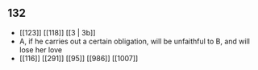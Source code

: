 ## 132
- [[123]] [[118]] [[3 | 3b]] 
- A, if he carries out a certain obligation, will be unfaithful to B, and will lose her love
- [[116]] [[291]] [[95]] [[986]] [[1007]] 

